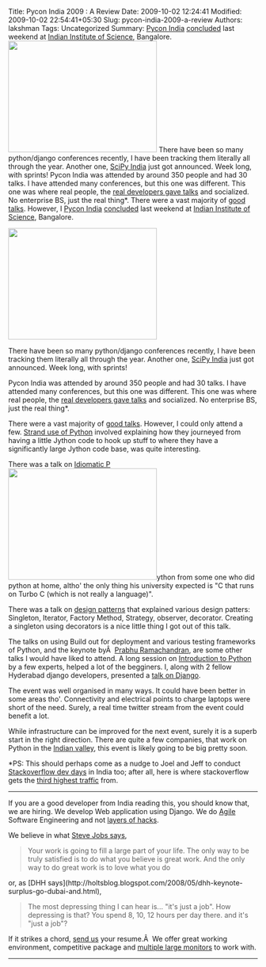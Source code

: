 Title: Pycon India 2009 : A Review
Date: 2009-10-02 12:24:41
Modified: 2009-10-02 22:54:41+05:30
Slug: pycon-india-2009-a-review
Authors: lakshman
Tags: Uncategorized
Summary: [Pycon India](http://in.pycon.org/2009/displayschedule/) [concluded](http://pycon.blogspot.com/2009/09/pycon-india-receives-fantastic-response.html) last weekend at [Indian Institute of Science](http://en.wikipedia.org/wiki/Indian_Institute_of_Science), Bangalore. <img class="alignright" title="Keynote" src="http://farm4.static.flickr.com/3476/3957867912_c9c8263868_d.jpg" alt="" width="300" height="225" /> There have been so many python/django conferences recently, I have been tracking them literally all through the year. Another one, [SciPy India](http://scipy.in/) just got announced. Week long, with sprints! Pycon India was attended by around 350 people and had 30 talks. I have attended many conferences, but this one was different. This one was where real people, the [real developers gave talks](http://www.joelonsoftware.com/items/2009/05/12.html) and socialized. No enterprise BS, just the real thing*. There were a vast majority of [good talks](http://in.pycon.org/2009/displayschedule/). However, I
[Pycon India](http://in.pycon.org/2009/displayschedule/) [concluded](http://pycon.blogspot.com/2009/09/pycon-india-receives-fantastic-response.html) last weekend at [Indian Institute of Science](http://en.wikipedia.org/wiki/Indian_Institute_of_Science), Bangalore.

<img class="alignright" title="Keynote" src="http://farm4.static.flickr.com/3476/3957867912_c9c8263868_d.jpg" alt="" width="300" height="225" />

There have been so many python/django conferences recently, I have been tracking them literally all through the year. Another one, [SciPy India](http://scipy.in/) just got announced. Week long, with sprints!

Pycon India was attended by around 350 people and had 30 talks. I have attended many conferences, but this one was different. This one was where real people, the [real developers gave talks](http://www.joelonsoftware.com/items/2009/05/12.html) and socialized. No enterprise BS, just the real thing*.

There were a vast majority of [good talks](http://in.pycon.org/2009/displayschedule/). However, I could only attend a few. [Strand use of Python](http://in.pycon.org/2009/talkfull/43/) involved explaining how they journeyed from having a little Jython code to hook up stuff to where they have a significantly large Jython code base, was quite interesting.

There was a talk on [Idiomatic P<a href="http://farm3.static.flickr.com/2424/3958951548_ff296cab46_d.jpg"><img class="alignleft" title="Feedback" src="http://farm3.static.flickr.com/2424/3958951548_ff296cab46_d.jpg" alt="" width="300" height="225" /></a>ython](http://in.pycon.org/2009/talkfull/32/) from some one who did python at home, altho' the only thing his university expected is "C that runs on Turbo C (which is not really a language)".

There was a talk on [design patterns](http://in.pycon.org/2009/talkfull/30/) that explained various design patters: Singleton, Iterator, Factory Method, Strategy, observer, decorator. Creating a singleton using decorators is a nice little thing I got out of this talk.

The talks on using Build out for deployment and various testing frameworks of Python, and the keynote byÂ  [Prabhu Ramachandran](http://in.pycon.org/2009/delegatefull/301/), are some other talks I would have liked to attend. A long session on [Introduction to Python](http://in.pycon.org/2009/talkfull/15/) by a few experts, helped a lot of the begginers. I, along with 2 fellow Hyderabad django developers, presented a [talk on Django](http://in.pycon.org/2009/talkfull/60/).

The event was well organised in many ways. It could have been better in some areas tho'. Connectivity and electrical points to charge laptops were short of the need. Surely, a real time twitter stream from the event could benefit a lot.

While infrastructure can be improved for the next event, surely it is a superb start in the right direction. There are quite a few companies, that work on Python in the [Indian valley](http://en.wikipedia.org/wiki/Silicon_Valley_of_India), this event is likely going to be big pretty soon.

*PS: This should perhaps come as a nudge to Joel and Jeff to conduct [Stackoverflow dev days](http://www.joelonsoftware.com/items/2009/05/12.html) in India too; after all, here is where stackoverflow gets the [third highest traffic](http://blog.stackoverflow.com/2009/01/where-in-the-world-do-stack-overflow-users-come-from) from.

--------------------------------

If you are a good developer from India reading this, you should know that, we are hiring. We develop Web application using Django. We do [Agile](http://agilemanifesto.org/) Software Engineering and not [layers of hacks](http://www.reddit.com/r/programming/comments/9mw5n/ask_who_else_feels_their_code_is_hacks_upon/).

We believe in what [Steve Jobs says](http://news.stanford.edu/news/2005/june15/jobs-061505.html),
<blockquote>Your work is going to fill a large part of your life. The only way to be truly satisfied is to do what you believe is great work. And the only way to do great work is to love what you do</blockquote>
or, as [DHH says](http://holtsblog.blogspot.com/2008/05/dhh-keynote-surplus-go-dubai-and.html),
<blockquote>The most depressing thing I can hear is... "it's just a job". How depressing is that? You spend 8, 10, 12 hours per day there. and it's "just a job"?</blockquote>

If it strikes a chord, [send us](mailto:resumes@uswaretech.com) your resume.Â  We offer great working environment, competitive package and [multiple large monitors](http://www.codinghorror.com/blog/archives/000740.html) to work with.

-----------------------------------

